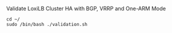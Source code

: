 

Validate LoxiLB Cluster HA with BGP, VRRP and One-ARM Mode

```
cd ~/
sudo /bin/bash ./validation.sh

```
